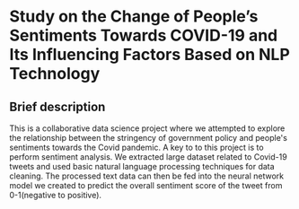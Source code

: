 # Study on the Change of People’s Sentiments Towards COVID-19 and Its Influencing Factors Based on NLP Technology

## Brief description
This is a collaborative data science project where we attempted to explore the relationship between the stringency of government policy and people's sentiments
towards the Covid pandemic. A key to to this project is to perform sentiment analysis. We extracted large dataset related to Covid-19 tweets and used basic natural 
language processing techniques for data cleaning. The processed text data can then be fed into the neural network model we created to predict the overall sentiment 
score of the tweet from 0-1(negative to positive).
